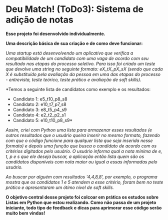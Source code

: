 # Deu Match! (ToDo3): Sistema de adição de notas
**Esse projeto foi desenvolvido individualmente.**

**Uma descrição básica de sua criação e de como deve funcionar:**

*Uma startup está desenvolvendo um aplicativo que verifica a compatibilidade de um candidato com uma vaga de acordo com seu resultado nas etapas do processo seletivo. Para isso foi criado um teste que devolve uma string no seguinte formato: eX_tX_pX_sX (sendo que cada X é substituído pela avaliação da pessoa em uma das etapas do processo - entrevista, teste teórico, teste prático e avaliação de soft skills).*

*Temos a seguinte lista de candidatos como exemplo e os resultados:
* Candidato 1: e5_t10_p8_s8
* Candidato 2: e10_t7_p7_s8
* Candidato 3: e8_t5_p4_s9
* Candidato 4: e2_t2_p2_s1
* Candidato 5: e10_t10_p8_s9*

*Assim, criei com Python uma lista para armazenar esses resultados (e outros resultados que o usuário queira inserir no mesmo formato, fazendo com que o código funcione para qualquer lista que seja inserida nesse formato) e depois uma função que busca o candidato de acordo com os critérios digitados pelo usuário. O usuário informa qual a nota mínima de e, t, p e s que ele deseja buscar, a aplicação então lista quem são os candidatos disponíveis com nota maior ou igual a essas informadas pelo usuário.*

*Ao buscar por alguém com resultados '4,4,8,8', por exemplo, o programa mostra que os candidatos 1 e 5 atendem a esse critério, foram bem no teste prático e apresentaram um ótimo nível de soft skills.*

**O objetivo central desse projeto foi colcoar em prática os estudos sobre Listas em Python que estou realizando. Como não passa de um projeto iniciante, todo tipo de feedback e dicas para aprimorar esse código serão muito bem vindas!**
